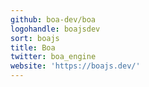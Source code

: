 ```yaml
---
github: boa-dev/boa
logohandle: boajsdev
sort: boajs
title: Boa
twitter: boa_engine
website: 'https://boajs.dev/'
---
```

